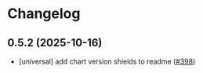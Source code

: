 # Changelog

## 0.5.2 (2025-10-16)

* [universal] add chart version shields to readme ([#398](https://github.com/CloudPirates-io/helm-charts/pull/398))

